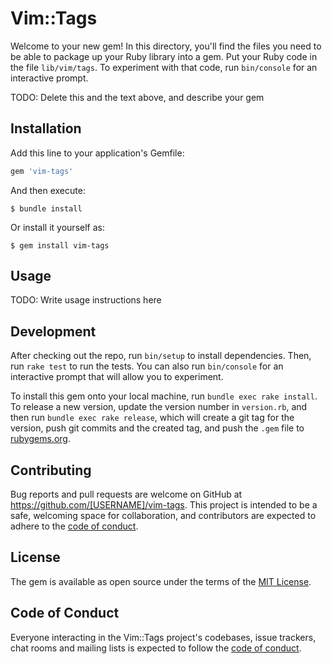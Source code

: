 # Vim::Tags

Welcome to your new gem! In this directory, you'll find the files you need to be able to package up your Ruby library into a gem. Put your Ruby code in the file `lib/vim/tags`. To experiment with that code, run `bin/console` for an interactive prompt.

TODO: Delete this and the text above, and describe your gem

## Installation

Add this line to your application's Gemfile:

```ruby
gem 'vim-tags'
```

And then execute:

    $ bundle install

Or install it yourself as:

    $ gem install vim-tags

## Usage

TODO: Write usage instructions here

## Development

After checking out the repo, run `bin/setup` to install dependencies. Then, run `rake test` to run the tests. You can also run `bin/console` for an interactive prompt that will allow you to experiment.

To install this gem onto your local machine, run `bundle exec rake install`. To release a new version, update the version number in `version.rb`, and then run `bundle exec rake release`, which will create a git tag for the version, push git commits and the created tag, and push the `.gem` file to [rubygems.org](https://rubygems.org).

## Contributing

Bug reports and pull requests are welcome on GitHub at https://github.com/[USERNAME]/vim-tags. This project is intended to be a safe, welcoming space for collaboration, and contributors are expected to adhere to the [code of conduct](https://github.com/[USERNAME]/vim-tags/blob/main/CODE_OF_CONDUCT.md).

## License

The gem is available as open source under the terms of the [MIT License](https://opensource.org/licenses/MIT).

## Code of Conduct

Everyone interacting in the Vim::Tags project's codebases, issue trackers, chat rooms and mailing lists is expected to follow the [code of conduct](https://github.com/[USERNAME]/vim-tags/blob/main/CODE_OF_CONDUCT.md).
